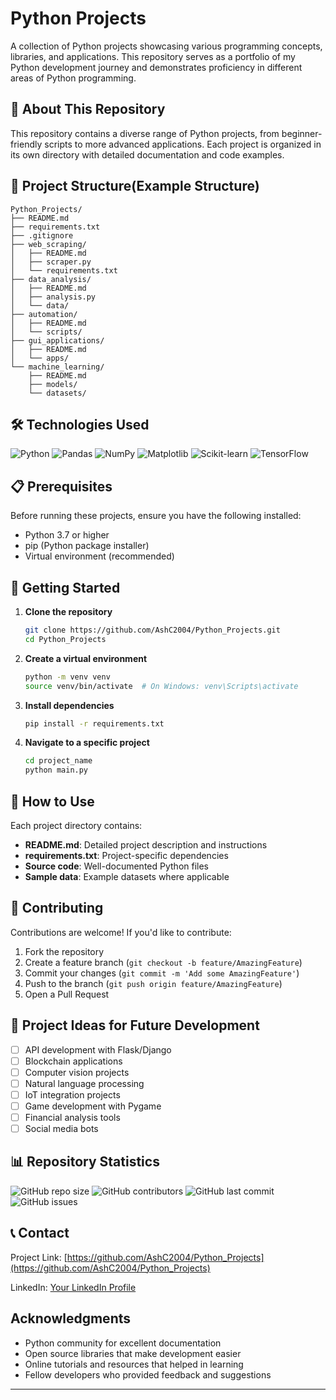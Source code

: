 # Python Projects

A collection of Python projects showcasing various programming concepts, libraries, and applications. This repository serves as a portfolio of my Python development journey and demonstrates proficiency in different areas of Python programming.

## 🐍 About This Repository

This repository contains a diverse range of Python projects, from beginner-friendly scripts to more advanced applications. Each project is organized in its own directory with detailed documentation and code examples.

## 📂 Project Structure(Example Structure)

```
Python_Projects/
├── README.md
├── requirements.txt
├── .gitignore
├── web_scraping/
│   ├── README.md
│   ├── scraper.py
│   └── requirements.txt
├── data_analysis/
│   ├── README.md
│   ├── analysis.py
│   └── data/
├── automation/
│   ├── README.md
│   └── scripts/
├── gui_applications/
│   ├── README.md
│   └── apps/
└── machine_learning/
    ├── README.md
    ├── models/
    └── datasets/
```

## 🛠️ Technologies Used

![Python](https://img.shields.io/badge/Python-3776AB?style=for-the-badge&logo=python&logoColor=white)
![Pandas](https://img.shields.io/badge/Pandas-150458?style=for-the-badge&logo=pandas&logoColor=white)
![NumPy](https://img.shields.io/badge/NumPy-013243?style=for-the-badge&logo=numpy&logoColor=white)
![Matplotlib](https://img.shields.io/badge/Matplotlib-11557c?style=for-the-badge&logo=matplotlib&logoColor=white)
![Scikit-learn](https://img.shields.io/badge/Scikit--learn-F7931E?style=for-the-badge&logo=scikit-learn&logoColor=white)
![TensorFlow](https://img.shields.io/badge/TensorFlow-FF6F00?style=for-the-badge&logo=tensorflow&logoColor=white)

## 📋 Prerequisites

Before running these projects, ensure you have the following installed:

- Python 3.7 or higher
- pip (Python package installer)
- Virtual environment (recommended)

## 🚀 Getting Started

1. **Clone the repository**
   ```bash
   git clone https://github.com/AshC2004/Python_Projects.git
   cd Python_Projects
   ```

2. **Create a virtual environment**
   ```bash
   python -m venv venv
   source venv/bin/activate  # On Windows: venv\Scripts\activate
   ```

3. **Install dependencies**
   ```bash
   pip install -r requirements.txt
   ```

4. **Navigate to a specific project**
   ```bash
   cd project_name
   python main.py
   ```

## 📖 How to Use

Each project directory contains:
- **README.md**: Detailed project description and instructions
- **requirements.txt**: Project-specific dependencies
- **Source code**: Well-documented Python files
- **Sample data**: Example datasets where applicable

## 🤝 Contributing

Contributions are welcome! If you'd like to contribute:

1. Fork the repository
2. Create a feature branch (`git checkout -b feature/AmazingFeature`)
3. Commit your changes (`git commit -m 'Add some AmazingFeature'`)
4. Push to the branch (`git push origin feature/AmazingFeature`)
5. Open a Pull Request

## 📝 Project Ideas for Future Development

- [ ] API development with Flask/Django
- [ ] Blockchain applications
- [ ] Computer vision projects
- [ ] Natural language processing
- [ ] IoT integration projects
- [ ] Game development with Pygame
- [ ] Financial analysis tools
- [ ] Social media bots

## 📊 Repository Statistics

![GitHub repo size](https://img.shields.io/github/repo-size/AshC2004/Python_Projects)
![GitHub contributors](https://img.shields.io/github/contributors/AshC2004/Python_Projects)
![GitHub last commit](https://img.shields.io/github/last-commit/AshC2004/Python_Projects)
![GitHub issues](https://img.shields.io/github/issues/AshC2004/Python_Projects)

## 📞 Contact


Project Link: [https://github.com/AshC2004/Python_Projects](https://github.com/AshC2004/Python_Projects)

LinkedIn: [Your LinkedIn Profile](https://www.linkedin.com/in/chhabra-ashish-be/)

##  Acknowledgments

- Python community for excellent documentation
- Open source libraries that make development easier
- Online tutorials and resources that helped in learning
- Fellow developers who provided feedback and suggestions

---

